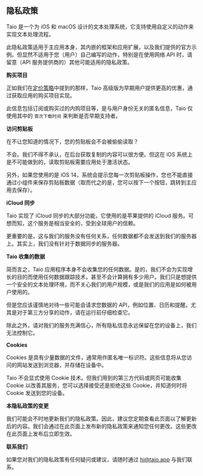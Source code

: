 ## 隐私政策

Taio 是一个为 iOS 和 macOS 设计的文本处理系统，它支持使用自定义的动作来实现文本处理流程。

此隐私政策适用于主应用本身，其内嵌的框架和应用扩展，以及我们提供的官方示例。但显然不适用于您（用户）自己编写的动作，特别是在使用网络 API 时，请留意（API 服务提供商的）其他可能适用的隐私政策。

**购买项目**

正如我们在[定价策略](bo/terms.md)中提到的那样，Taio 高级版为早期用户提供更高的优惠，通过获取应用的购买项目实现。

此信息包括订阅或购买过的内购项目等，是与用户身份无关的匿名信息，Taio 仅使用其中的 `首次下载时间` 来判断是否早期支持者。

**访问剪贴板**

在不让您知道的情况下，您的剪贴板会不会被偷偷读取？

不会。我们不得不承认，在后台获取复制的内容可以很方便。但这在 iOS 系统上是不可能做到的，读取剪贴板需要应用处于激活状态。

另外，如果您使用的是 iOS 14，系统会提示您每一次剪贴板操作，您也不能直接通过小组件来保存剪贴板数据（取而代之的是，您可以按下一个按钮，跳转到主应用去保存）。

**iCloud 同步**

Taio 实现了 iCloud 同步的大部分功能，它使用的是苹果提供的 iCloud 服务。可想而知，这个服务是相当安全的，受到全球用户的信赖。

更重要的是，这与我们的服务没有任何关系，任何数据都不会发送到我们的服务器上。其实上，我们没有针对于数据同步的服务器。

**Taio 收集的数据**

简而言之，Taio 应用程序本身不会收集您的任何数据。是的，我们不会为实现增长的目的而使用任何数据跟踪技术，甚至不会计算拥有多少用户。我们只是想提供一个安全的文本处理环境，而不关心我们的用户规模，或是我们的应用是如何被用户使用的。

但是您应该谨慎地对待一些可能会请求您数据的 API，例如位置、日历和提醒。尤其是对于第三方分享的动作，请在运行前仔细检查它。

除此之外，请对我们的服务充满信心，所有隐私信息永远保留在您的设备上，我们无法控制它。

**Cookies**

Cookies 是具有少量数据的文件，通常用作匿名唯一标识符。这些信息将从您访问的网站发送到浏览器，并存储在设备中。

Taio 不会显式使用 Cookie 技术。但我们用到的第三方代码或网页可能收集 Cookie 以改善其服务，您可以选择接受还是拒绝这些 Cookie，并知道何时将 Cookie 发送到您的设备。

**本隐私政策的变更**

我们可能会不时地更新我们的隐私政策。因此，建议您定期查看此页面以了解更新后的内容。我们会通过在此页面上发布新的隐私政策来通知您任何更改。这些更改在此页面上发布后立即生效。

**联系我们**

如果您对我们的隐私政策有任何疑问或建议，请随时通过 hi@taio.app 与我们联系。